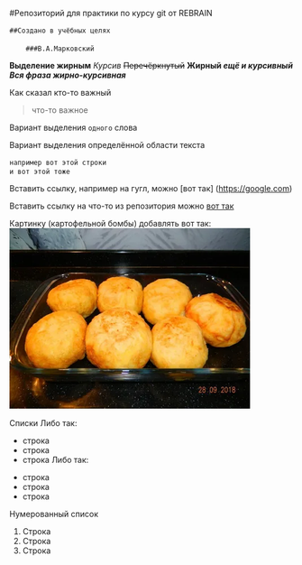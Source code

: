 #Репозиторий для практики по курсу git от REBRAIN

	##Создано в учёбных целях 
		
		###В.А.Марковский

**Выделение жирным**
*Курсив*
~~Перечёркнутый~~
**Жирный _ещё и курсивный_**
***Вся фраза жирно-курсивная***

Как сказал кто-то важный
>что-то важное

Вариант выделения `одного` слова

Вариант выделения определённой области текста
```
например вот этой строки
и вот этой тоже
```

Вставить ссылку, например на гугл, можно [вот так] (https://google.com)

Вставить ссылку на что-то из репозитория можно [вот так](deleted.txt)

Картинку (картофельной бомбы) добавлять вот так:
![картофельная бомба](i.jpeg)


Списки
Либо так:
- строка
- строка
- строка
Либо так:
* строка
* строка
* строка

Нумерованный список
1. Строка
2. Строка
3. Строка
